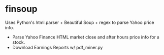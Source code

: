 # finsoup

Uses Python's html.parser + Beautiful Soup + regex to parse Yahoo price info.

- Parse Yahoo Finance HTML market close and after hours price info for a stock.
- Download Earnings Reports w/ pdf_miner.py